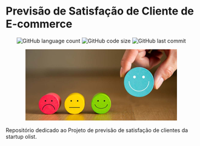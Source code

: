# Previsão de Satisfação de Cliente de E-commerce


<p align="center">

<img alt="GitHub language count" src="https://img.shields.io/github/languages/count/rafaelladuarte/prediction_customer_satisfaction_ecommerce?style=plastic">
<img alt="GitHub code size" src="https://img.shields.io/github/languages/code-size/rafaelladuarte/prediction_customer_satisfaction_ecommerce?color=red&style=plastic">
<img alt="GitHub last commit" src="https://img.shields.io/github/last-commit/rafaelladuarte/prediction_customer_satisfaction_ecommerce?style=plastic">

</p>

<p align="center">
<img width='400px'  src='images/capa_projeto.jpg'/>
</p>

Repositório dedicado ao Projeto de previsão de satisfação de clientes da startup olist.
